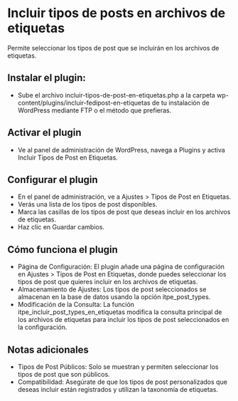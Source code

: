 # Incluir tipos de posts en archivos de etiquetas
Permite seleccionar los tipos de post que se incluirán en los archivos de etiquetas.
## Instalar el plugin: 
- Sube el archivo incluir-tipos-de-post-en-etiquetas.php a la carpeta wp-content/plugins/incluir-fedipost-en-etiquetas de tu instalación de WordPress mediante FTP o el método que prefieras.
## Activar el plugin
- Ve al panel de administración de WordPress, navega a Plugins y activa Incluir Tipos de Post en Etiquetas.
## Configurar el plugin
- En el panel de administración, ve a Ajustes > Tipos de Post en Etiquetas.
- Verás una lista de los tipos de post disponibles.
- Marca las casillas de los tipos de post que deseas incluir en los archivos de etiquetas.
- Haz clic en Guardar cambios.
## Cómo funciona el plugin
- Página de Configuración: El plugin añade una página de configuración en Ajustes > Tipos de Post en Etiquetas, donde puedes seleccionar los tipos de post que quieres incluir en los archivos de etiquetas.
- Almacenamiento de Ajustes: Los tipos de post seleccionados se almacenan en la base de datos usando la opción itpe_post_types.
- Modificación de la Consulta: La función itpe_incluir_post_types_en_etiquetas modifica la consulta principal de los archivos de etiquetas para incluir los tipos de post seleccionados en la configuración.
## Notas adicionales
- Tipos de Post Públicos: Solo se muestran y permiten seleccionar los tipos de post que son públicos.
- Compatibilidad: Asegúrate de que los tipos de post personalizados que deseas incluir están registrados y utilizan la taxonomía de etiquetas.

